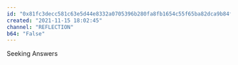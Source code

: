 ```yaml
---
id: "0x81fc3decc581c63e5d44e8332a0705396b280fa8fb1654c55f65ba82dca9b84f"
created: "2021-11-15 18:02:45"
channel: "REFLECTION"
b64: "False"
---
```


Seeking Answers